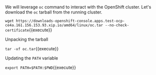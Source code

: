 We will leverage `oc` command to interact with the OpenShift cluster.
Let's download the `oc` tarball from the running cluster.

`wget https://downloads-openshift-console.apps.test-ocp-ce4a.161.156.153.93.xip.io/amd64/linux/oc.tar --no-check-certificate`{{execute}}

Unpacking the tarball

`tar -xf oc.tar`{{execute}}

Updating the `PATH` variable

`export PATH=$PATH:$PWD`{{execute}}
